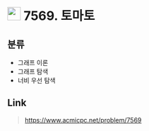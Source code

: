 # <img src="https://d2gd6pc034wcta.cloudfront.net/tier/11.svg" width="30"> 7569. 토마토

## 분류
* 그래프 이론
* 그래프 탐색
* 너비 우선 탐색

## Link
> https://www.acmicpc.net/problem/7569